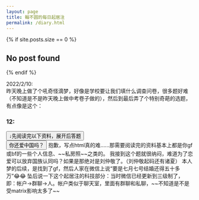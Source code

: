 ```yaml
---
layout: page
title: 翰不圆的每日起居注
permalink: /diary.html
---
```


{% if site.posts.size == 0 %}
  <h2>No post found</h2>
{% endif %}

2022/2/10:  
昨天晚上做了个吼奇怪滴梦，好像是学校要让我们填什么调查问卷，很多题好难（不知道是不是昨天晚上做中考卷子做的），然后到最后弄了个特别奇葩的选题，有点像是这个：  
<h3>12:</h3>
<button type="button">↓先阅读完以下资料，展开后答题</button><br>
<button type="button">你还爱中国吗？</button>  
抱歉，写点html真的难......那需要阅读完的资料基本上都是你gf或bf的一些个人信息、~~私房照~~之类的。  
我接到这个题就很纳闷，难道为了恋爱可以放弃国族认同吗？如果是那绝对是刘仲敬了。（刘仲敬起码还有诸夏）  
本人梦的后续，是找到了gf，然后人家在微信上说“要是七月七号结婚还得五十多万”😂😂  
坠后说一下这个起居注的科技部分：当时微信已经更新到三级制了，即：帐户→群聊→人。帐户类似于聊天室，里面有群聊和私聊，~~不知道是不是受matrix影响太多了~~
